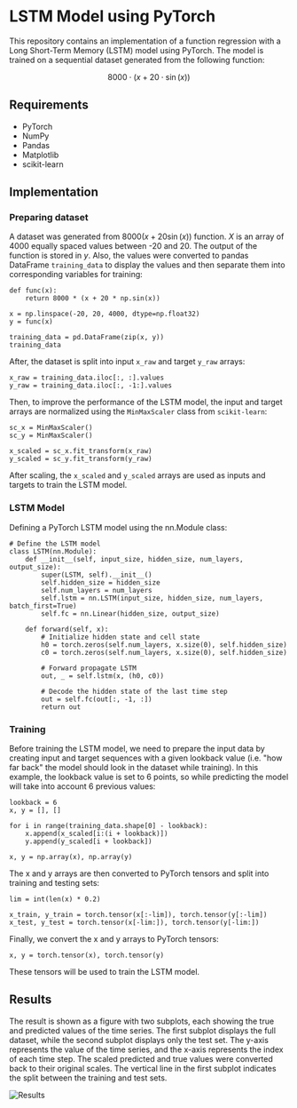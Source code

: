 # LSTM Model using PyTorch

This repository contains an implementation of a function regression with a Long Short-Term Memory (LSTM) model using PyTorch. The model is trained on a sequential dataset generated from the following function:

$$8000 \cdot (x + 20 \cdot \sin(x))$$


## Requirements

- PyTorch
- NumPy
- Pandas
- Matplotlib
- scikit-learn

## Implementation

### Preparing dataset

A dataset was generated from $8000(x + 20\sin(x))$ function. $X$ is an array of $4000$ equally spaced values between -20 and 20. The output of the function is stored in $y$. Also, the values were converted to pandas DataFrame `training_data` to display the values and then separate them into corresponding variables for training:

```
def func(x):
    return 8000 * (x + 20 * np.sin(x))

x = np.linspace(-20, 20, 4000, dtype=np.float32)
y = func(x)

training_data = pd.DataFrame(zip(x, y))
training_data
```

After, the dataset is split into input `x_raw` and target `y_raw` arrays:

```
x_raw = training_data.iloc[:, :].values
y_raw = training_data.iloc[:, -1:].values
```

Then, to improve the performance of the LSTM model, the input and target arrays are normalized using the `MinMaxScaler` class from `scikit-learn`:

```
sc_x = MinMaxScaler()
sc_y = MinMaxScaler()

x_scaled = sc_x.fit_transform(x_raw)
y_scaled = sc_y.fit_transform(y_raw)
```

After scaling, the `x_scaled` and `y_scaled` arrays are used as inputs and targets to train the LSTM model.

### LSTM Model

Defining a PyTorch LSTM model using the nn.Module class:

```
# Define the LSTM model
class LSTM(nn.Module):
    def __init__(self, input_size, hidden_size, num_layers, output_size):
        super(LSTM, self).__init__()
        self.hidden_size = hidden_size
        self.num_layers = num_layers
        self.lstm = nn.LSTM(input_size, hidden_size, num_layers, batch_first=True)
        self.fc = nn.Linear(hidden_size, output_size)
    
    def forward(self, x):
        # Initialize hidden state and cell state
        h0 = torch.zeros(self.num_layers, x.size(0), self.hidden_size)
        c0 = torch.zeros(self.num_layers, x.size(0), self.hidden_size)
        
        # Forward propagate LSTM
        out, _ = self.lstm(x, (h0, c0))
        
        # Decode the hidden state of the last time step
        out = self.fc(out[:, -1, :])
        return out
```

### Training

Before training the LSTM model, we need to prepare the input data by creating input and target sequences with a given lookback value (i.e. "how far back" the model should look in the dataset while training). In this example, the lookback value is set to 6 points, so while predicting the model will take into account 6 previous values:

```
lookback = 6
x, y = [], []

for i in range(training_data.shape[0] - lookback):
    x.append(x_scaled[i:(i + lookback)])
    y.append(y_scaled[i + lookback])

x, y = np.array(x), np.array(y)
```

The x and y arrays are then converted to PyTorch tensors and split into training and testing sets:

```
lim = int(len(x) * 0.2)

x_train, y_train = torch.tensor(x[:-lim]), torch.tensor(y[:-lim])
x_test, y_test = torch.tensor(x[-lim:]), torch.tensor(y[-lim:])
```

Finally, we convert the x and y arrays to PyTorch tensors:

```
x, y = torch.tensor(x), torch.tensor(y)
```

These tensors will be used to train the LSTM model.

## Results

The result is shown as a figure with two subplots, each showing the true and predicted values of the time series. The first subplot displays the full dataset, while the second subplot displays only the test set. The y-axis represents the value of the time series, and the x-axis represents the index of each time step. The scaled predicted and true values were converted back to their original scales. The vertical line in the first subplot indicates the split between the training and test sets.

![Results](images/results.png)
